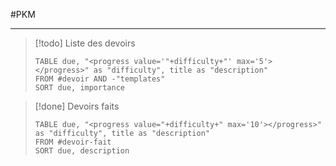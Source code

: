 #PKM

---

> [!todo] Liste des devoirs
> ```dataview
> TABLE due, "<progress value='"+difficulty+"' max='5'></progress>" as "difficulty", title as "description"
> FROM #devoir AND -"templates"
> SORT due, importance
> ```



> [!done] Devoirs faits
> ```dataview
> TABLE due, "<progress value="+difficulty+" max='10'></progress>" as "difficulty", title as "description"
> FROM #devoir-fait
> SORT due, description
> ```



